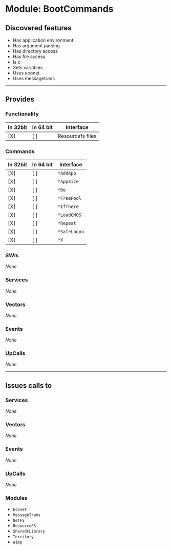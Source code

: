 # Module: BootCommands

## Discovered features


* Has application environment
* Has argument parsing
* Has directory access
* Has file access
* Is c
* Sets variables
* Uses econet
* Uses messagetrans

---

## Provides

### Functionality

| In 32bit | In 64 bit | Interface |
|----------|-----------|-----------|
| [X]      | [ ]       | Resourcefs files |

### Commands


| In 32bit | In 64 bit | Interface |
|----------|-----------|-----------|
| [X]      | [ ]       | `*AddApp` |
| [X]      | [ ]       | `*AppSize` |
| [X]      | [ ]       | `*Do` |
| [X]      | [ ]       | `*FreePool` |
| [X]      | [ ]       | `*IfThere` |
| [X]      | [ ]       | `*LoadCMOS` |
| [X]      | [ ]       | `*Repeat` |
| [X]      | [ ]       | `*SafeLogon` |
| [X]      | [ ]       | `*X` |


### SWIs


*None*


### Services


*None*


### Vectors


*None*


### Events


*None*


### UpCalls


*None*


---

## Issues calls to

### Services


*None*


### Vectors


*None*


### Events


*None*


### UpCalls


*None*


### Modules


* `Econet`
* `MessageTrans`
* `NetFS`
* `ResourceFS`
* `SharedCLibrary`
* `Territory`
* `Wimp`


